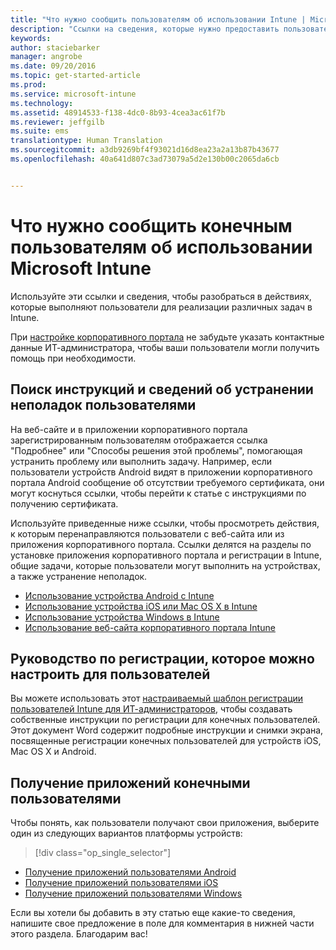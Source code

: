 ```yaml
---
title: "Что нужно сообщить пользователям об использовании Intune | Microsoft Intune"
description: "Ссылки на сведения, которые нужно предоставить пользователям"
keywords: 
author: staciebarker
manager: angrobe
ms.date: 09/20/2016
ms.topic: get-started-article
ms.prod: 
ms.service: microsoft-intune
ms.technology: 
ms.assetid: 48914533-f138-4dc0-8b93-4cea3ac61f7b
ms.reviewer: jeffgilb
ms.suite: ems
translationtype: Human Translation
ms.sourcegitcommit: a3db9269bf4f93021d16d8ea23a2a13b87b43677
ms.openlocfilehash: 40a641d807c3ad73079a5d2e130b00c2065da6cb


---
```




# Что нужно сообщить конечным пользователям об использовании Microsoft Intune

Используйте эти ссылки и сведения, чтобы разобраться в действиях, которые выполняют пользователи для реализации различных задач в Intune.

При [настройке корпоративного портала](/Intune/get-started/start-with-a-paid-subscription-to-microsoft-intune-step-7) не забудьте указать контактные данные ИТ-администратора, чтобы ваши пользователи могли получить помощь при необходимости.


## Поиск инструкций и сведений об устранении неполадок пользователями

На веб-сайте и в приложении корпоративного портала зарегистрированным пользователям отображается ссылка "Подробнее" или "Способы решения этой проблемы", помогающая устранить проблему или выполнить задачу. Например, если пользователи устройств Android видят в приложении корпоративного портала Android сообщение об отсутствии требуемого сертификата, они могут коснуться ссылки, чтобы перейти к статье с инструкциями по получению сертификата. 

Используйте приведенные ниже ссылки, чтобы просмотреть действия, к которым перенаправляются пользователи с веб-сайта или из приложения корпоративного портала. Ссылки делятся на разделы по установке приложения корпоративного портала и регистрации в Intune, общие задачи, которые пользователи могут выполнить на устройствах, а также устранение неполадок.

- [Использование устройства Android с Intune](/Intune/EndUser/using-your-android-device-with-intune)
- [Использование устройства iOS или Mac OS X в Intune](/Intune/EndUser/using-your-ios-or-mac-os-x-device-with-intune)
- [Использование устройства Windows в Intune](/Intune/EndUser/using-your-windows-device-with-intune)
- [Использование веб-сайта корпоративного портала Intune](/Intune/EndUser/using-the-intune-company-portal-website)


## Руководство по регистрации, которое можно настроить для пользователей

Вы можете использовать этот [настраиваемый шаблон регистрации пользователей Intune для ИТ-администраторов](https://gallery.technet.microsoft.com/End-user-Intune-enrollment-55dfd64a), чтобы создавать собственные инструкции по регистрации для конечных пользователей. Этот документ Word содержит подробные инструкции и снимки экрана, посвященные регистрации конечных пользователей для устройств iOS, Mac OS X и Android. 

## Получение приложений конечными пользователями

Чтобы понять, как пользователи получают свои приложения, выберите один из следующих вариантов платформы устройств:

> [!div class="op_single_selector"]
- [Получение приложений пользователями Android](how-your-android-users-get-their-apps.md)
- [Получение приложений пользователями iOS](how-your-ios-users-get-their-apps.md)
- [Получение приложений пользователями Windows](how-your-windows-users-get-their-apps.md)



Если вы хотели бы добавить в эту статью еще какие-то сведения, напишите свое предложение в поле для комментария в нижней части этого раздела. Благодарим вас!



<!--HONumber=Sep16_HO5-->


